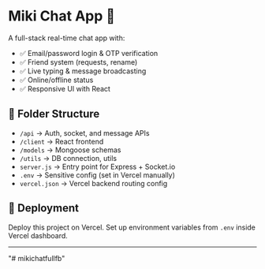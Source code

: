 # Miki Chat App 💬

A full-stack real-time chat app with:
- ✅ Email/password login & OTP verification
- ✅ Friend system (requests, rename)
- ✅ Live typing & message broadcasting
- ✅ Online/offline status
- ✅ Responsive UI with React

## 📁 Folder Structure
- `/api` → Auth, socket, and message APIs
- `/client` → React frontend
- `/models` → Mongoose schemas
- `/utils` → DB connection, utils
- `server.js` → Entry point for Express + Socket.io
- `.env` → Sensitive config (set in Vercel manually)
- `vercel.json` → Vercel backend routing config

## 🚀 Deployment
Deploy this project on Vercel. Set up environment variables from `.env` inside Vercel dashboard.

---
"# mikichatfullfb" 

